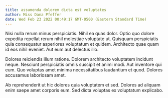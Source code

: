 ```yaml
---
title: assumenda dolorem dicta est voluptates
author: Miss Dana Pfeffer
date: Wed Feb 23 2022 00:49:17 GMT-0500 (Eastern Standard Time)
---
```

Nisi nulla rerum minus perspiciatis. Nihil ea quas dolor. Optio quo dolore expedita repellat rerum nihil molestiae voluptate ut. Quisquam perspiciatis quia consequatur asperiores voluptatum et quidem. Architecto quae quam id eos nihil eveniet. Aut eum aut delectus illo.

 Dolores reiciendis illum ratione. Dolorem architecto voluptatem incidunt neque. Nesciunt perspiciatis omnis suscipit et animi modi. Aut inventore qui eum. Quo voluptas amet minima necessitatibus laudantium et quod. Dolores accusamus laboriosam amet.

 Ab reprehenderit ut hic dolores quia voluptatem et sed. Dolores ad aliquam enim saepe amet corporis eum. Sed dicta voluptas ex voluptatum explicabo.